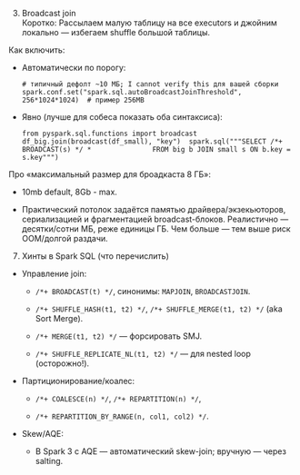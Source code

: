 3. Broadcast join  
    Коротко: Рассылаем малую таблицу на все executors и джойним локально — избегаем shuffle большой таблицы.
    

Как включить:

- Автоматически по порогу:
    
    `# типичный дефолт ~10 МБ; I cannot verify this для вашей сборки spark.conf.set("spark.sql.autoBroadcastJoinThreshold", 256*1024*1024)  # пример 256MB`
    
- Явно (лучше для собеса показать оба синтаксиса):
    
    `from pyspark.sql.functions import broadcast df_big.join(broadcast(df_small), "key")  spark.sql("""SELECT /*+ BROADCAST(s) */ *               FROM big b JOIN small s ON b.key = s.key""")`
    

Про «максимальный размер для броадкаста 8 ГБ»:

- 10mb default, 8Gb - max.
    
- Практический потолок задаётся памятью драйвера/экзекьюторов, сериализацией и фрагментацией broadcast-блоков. Реалистично — десятки/сотни МБ, реже единицы ГБ. Чем больше — тем выше риск OOM/долгой раздачи.

7. Хинты в Spark SQL (что перечислить)
    

- Управление join:
    
    - `/*+ BROADCAST(t) */`, синонимы: `MAPJOIN`, `BROADCASTJOIN`.
        
    - `/*+ SHUFFLE_HASH(t1, t2) */`, `/*+ SHUFFLE_MERGE(t1, t2) */` (aka Sort Merge).
        
    - `/*+ MERGE(t1, t2) */` — форсировать SMJ.
        
    - `/*+ SHUFFLE_REPLICATE_NL(t1, t2) */` — для nested loop (осторожно!).
        
- Партиционирование/коалес:
    
    - `/*+ COALESCE(n) */`, `/*+ REPARTITION(n) */`,
        
    - `/*+ REPARTITION_BY_RANGE(n, col1, col2) */`.
        
- Skew/AQE:
    
    - В Spark 3 с AQE — автоматический skew-join; вручную — через salting.